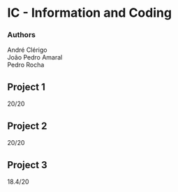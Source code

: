 # IC - Information and Coding
### Authors
André Clérigo </br>
João Pedro Amaral </br>
Pedro Rocha </br>

## Project 1 
20/20

## Project 2
20/20

## Project 3
18.4/20


